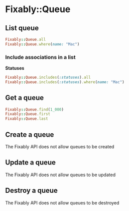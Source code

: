 # Fixably::Queue

## List queue

```ruby
Fixably::Queue.all
Fixably::Queue.where(name: "Mac")
```

### Include associations in a list

**Statuses**
```ruby
Fixably::Queue.includes(:statuses).all
Fixably::Queue.includes(:statuses).where(name: "Mac")
```

## Get a queue

```ruby
Fixably::Queue.find(1_000)
Fixably::Queue.first
Fixably::Queue.last
```

## Create a queue

The Fixably API does not allow queues to be created

## Update a queue

The Fixably API does not allow queues to be updated

## Destroy a queue

The Fixably API does not allow queues to be destroyed
